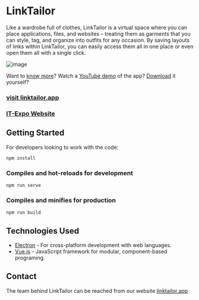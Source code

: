 # LinkTailor
Like a wardrobe full of clothes, LinkTailor is a virtual space where you can place applications, files, and websites – treating them as garments that you can style, tag, and organize into outfits for any occasion. By saving layouts of links within LinkTailor, you can easily access them all in one place or even open them all with a single click.

![image](https://user-images.githubusercontent.com/51798197/129024884-b45a092f-a646-4f31-840c-4ef19e77f8f6.png)

Want to [know more](https://linktailor.app/#Features)? Watch a [YouTube demo](https://www.youtube.com/watch?v=1OBZN-S4m-k) of the app? [Download](https://linktailor.app/#Download) it yourself?

### [visit linktailor.app](https://linktailor.app/)

### [IT-Expo Website](https://itexpo.live/seniors/62)

## Getting Started
For developers looking to work with the code:
```
npm install
```

### Compiles and hot-reloads for development
```
npm run serve
```

### Compiles and minifies for production
```
npm run build
```

## Technologies Used

* [Electron](https://www.electronjs.org/) - For cross-platform development with web languages.
* [Vue.js](https://vuejs.org/) - JavaScript framework for modular, component-based programing.


## Contact
The team behind LinkTailor can be reached from our website [linktailor.app](https://linktailor.app/thestory#Contact)
